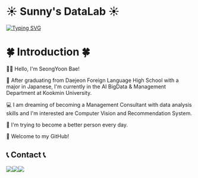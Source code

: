 # ☀️ Sunny's DataLab ☀️
<a href="https://git.io/typing-svg"><img src="https://readme-typing-svg.demolab.com?font=Playfair+Display&weight=900&size=60&duration=2000&pause=2000&color=0775FF&background=FFF40000&center=true&vCenter=true&multiline=true&random=false&width=900&height=200&lines=Welcome+to+Sunny's+Github!;%E7%A7%81%E3%81%AE%E3%82%AE%E3%83%83%E3%83%88%E3%83%8F%E3%83%96%E3%81%B8%E3%82%88%E3%81%86%E3%81%93%E3%81%9D!" alt="Typing SVG" /></a>

# 🍀 Introduction 🍀

👋🏻 Hello, I'm SeongYoon Bae! 

🏫 After graduating from Daejeon Foreign Language High School with a major in Japanese, 
I'm currently in the AI BigData & Management Department at Kookmin University. 

💻 I am dreaming of becoming a Management Consultant with data analysis skills 
and I'm interested are Computer Vision and Recommendation System. 

💬 I'm trying to become a better person every day. 

💜 Welcome to my GitHub!
## 📞 Contact 📞
<div style="display:flex; flex-direction:row;">
    <a href="mailto:sunabc1023@kookmin.ac.kr" target="_blank"><img src ="https://img.shields.io/badge/Gmail-EA4335?style=for-the-badge&logo=Gmail&logoColor=white"/> 
    </a>
    <a href="https://www.instagram.com/bbi_s2_idd" target="_blank"><img src = "https://img.shields.io/badge/Instagram-E4405F?style=for-the-badge&logo=Instagram&logoColor=white"/> 
    </a>
   <a href="https://sunnybae1023.tistory.com/" target="_blank"><img src="https://img.shields.io/badge/Tistory-000000?style=for-the-badge&logo=Tistory&logoColor=white"/>
   </a>

